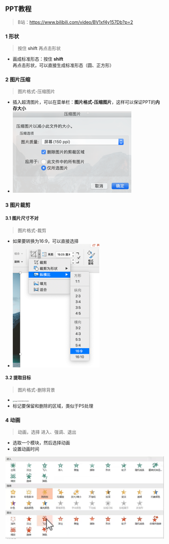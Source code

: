## PPT教程

> B站：https://www.bilibili.com/video/BV1xf4y157Db?p=2

### 1 形状

> 按住 **shift** 再点击形状

* 画成标准形态：按住 **shift** 再点击形状，可以直接生成标准形态（圆、正方形）



### 2 图片压缩

> 图片格式-压缩图片

* 插入超清图片，可以在菜单栏：**图片格式-压缩图片**，这样可以保证PPT的**内存大小**
* <img src="../images/image-20220316103957427.png" alt="image-20220316103957427" style="zoom:50%;" />



### 3 图片裁剪

#### 3.1 图片尺寸不对

> 图片格式-裁剪

* 如果要转换为16:9，可以直接选择
* <img src="../images/image-20220316104251460.png" alt="image-20220316104251460" style="zoom:40%;" />

#### 3.2 提取目标

> 图片格式-删除背景

* <img src="../images/image-20220316104725496.png" alt="image-20220316104725496" style="zoom: 25%;" />
* 标记要保留和删除的区域，类似于PS处理



### 4 动画

> 动画，选择 进入、强调、退出

* 选取一个模块，然后选择动画
* 设置动画时间

<img src="../images/image-20220316105419150.png" alt="image-20220316105419150" style="zoom:67%;" />

  